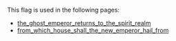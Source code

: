 This flag is used in the following pages:
 - [the_ghost_emperor_returns_to_the_spirit_realm](../events/the_ghost_emperor_returns_to_the_spirit_realm.md)
 - [from_which_house_shall_the_new_emperor_hail_from](../events/from_which_house_shall_the_new_emperor_hail_from.md)
